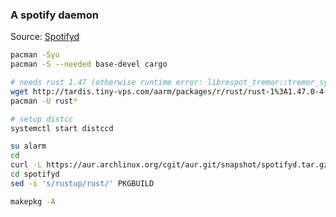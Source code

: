 ### A spotify daemon
Source: [Spotifyd](https://github.com/Spotifyd/spotifyd)
```sh
pacman -Syu
pacman -S --needed base-devel cargo

# needs rust 1.47 (otherwise runtime error: librespot_tremor::tremor_sys::ov_callbacks)
wget http://tardis.tiny-vps.com/aarm/packages/r/rust/rust-1%3A1.47.0-4-aarch64.pkg.tar.xz
pacman -U rust*

# setup distcc
systemctl start distccd

su alarm
cd
curl -L https://aur.archlinux.org/cgit/aur.git/snapshot/spotifyd.tar.gz | bsdtar xf -
cd spotifyd
sed -i 's/rustup/rust/' PKGBUILD

makepkg -A
```
